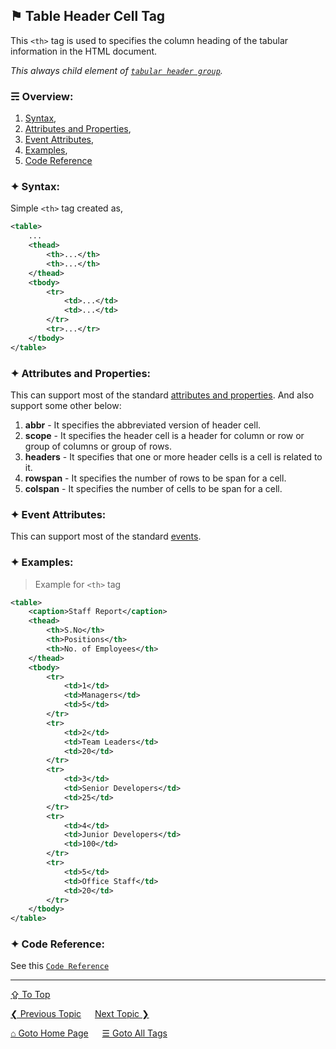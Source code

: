 ## &#9873; Table Header Cell Tag
This `<th>` tag is used to specifies the column heading of the tabular information in the HTML document.

*This always child element of [`tabular header group`](./thead-tag.md).*

### &#9780; Overview:
1. [Syntax](#-syntax),
2. [Attributes and Properties](#-attributes-and-properties),
3. [Event Attributes](#-event-attributes),
4. [Examples](#-examples),
5. [Code Reference](#-code-reference)

### &#10022; Syntax:
Simple `<th>` tag created as, 
```xml
<table>
	...
	<thead>
		<th>...</th>
		<th>...</th>
	</thead>
	<tbody>
		<tr>
			<td>...</td>
			<td>...</td>
		</tr>
		<tr>...</tr>
	</tbody>
</table>
```

### &#10022; Attributes and Properties:
This can support most of the standard [attributes and properties](../docs/attributes-and-properties.md).
And also support some other below:
1. **abbr** - It specifies the abbreviated version of header cell.
2. **scope** - It specifies the header cell is a header for column or row or group of columns or group of rows.
3. **headers** - It specifies that one or more header cells is a cell is related to it.
4. **rowspan** - It specifies the number of rows to be span for a cell.
5. **colspan** - It specifies the number of cells to be span for a cell.

### &#10022; Event Attributes:
This can support most of the standard [events](../docs/events.md).

### &#10022; Examples:
> Example for `<th>` tag
```xml
<table>
	<caption>Staff Report</caption>
	<thead>
		<th>S.No</th>
		<th>Positions</th>
		<th>No. of Employees</th>
	</thead>
	<tbody>
		<tr>
			<td>1</td>
			<td>Managers</td>
			<td>5</td>
		</tr>
		<tr>
			<td>2</td>
			<td>Team Leaders</td>
			<td>20</td>
		</tr>
		<tr>
			<td>3</td>
			<td>Senior Developers</td>
			<td>25</td>
		</tr>
		<tr>
			<td>4</td>
			<td>Junior Developers</td>
			<td>100</td>
		</tr>
		<tr>
			<td>5</td>
			<td>Office Staff</td>
			<td>20</td>
		</tr>
	</tbody>
</table>
```

### &#10022; Code Reference:
See this [`Code Reference`](../code/th-tag.html)

---
[&#8682; To Top](#-table-header-cell-tag)

[&#10094; Previous Topic](./tfoot-tag.md) &emsp; [Next Topic &#10095;](./thead-tag.md)

[&#8962; Goto Home Page](../README.md) &emsp; [&#9776; Goto All Tags](../all-tags.md)
